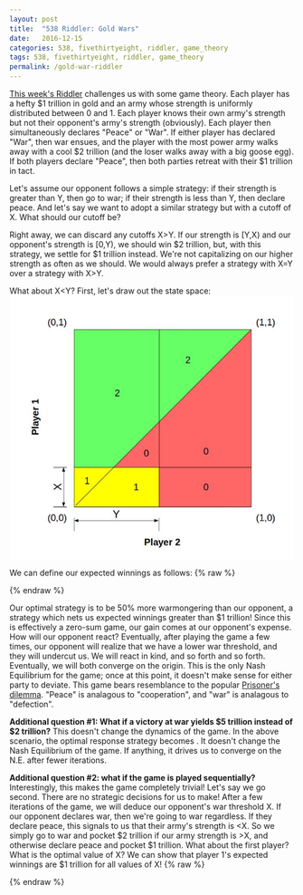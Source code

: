```yaml
---
layout: post
title:  "538 Riddler: Gold Wars"
date:   2016-12-15
categories: 538, fivethirtyeight, riddler, game_theory
tags: 538, fivethirtyeight, riddler, game_theory
permalink: /gold-war-riddler
---
```


[This week's Riddler](http://fivethirtyeight.com/features/how-much-gold-would-push-you-into-a-war/) challenges us with some game theory.  Each player has a hefty $1 trillion in gold and an army whose strength is uniformly distributed between 0 and 1.  Each player knows their own army's strength but not their opponent's army's strength (obviously).  Each player then simultaneously declares "Peace" or "War".  If either player has declared "War", then war ensues, and the player with the most power army walks away with a cool $2 trillion (and the loser walks away with a big goose egg).  If both players declare "Peace", then both parties retreat with their $1 trillion in tact.  

Let's assume our opponent follows a simple strategy: if their strength is greater than Y, then go to war; if their strength is less than Y, then declare peace.  And let's say we want to adopt a similar strategy but with a cutoff of X. What should our cutoff be?

Right away, we can discard any cutoffs X>Y.  If our strength is [Y,X) and our opponent's strength is [0,Y), we should win $2 trillion, but, with this strategy, we settle for $1 trillion instead. We're not capitalizing on our higher strength as often as we should.  We would always prefer a strategy with X=Y over a strategy with X>Y.

What about X<Y?  First, let's draw out the state space:
[<img src="/img/gold-war.jpg" style="display:block; margin-left:auto; margin-right:auto;" width="500px">](/img/gold-war.jpg)

We can define our expected winnings as follows:
{% raw %}
<div class="equation" data-expr="E \left[ W_{1}|S_{1}=x \cap  S_{2}=y \right] = x*y*1 + \frac{1}{2}*(1+x)*(1-x)*2 = xy+1-x^{2}"></div>
<div class="equation" data-expr="\frac{\partial}{\partial x} \left( \cdot \right ) = y-2x = 0 \rightarrow x = \frac{y}{2}"></div>
<div class="equation" data-expr="E \left[ W_{1}|S_{1}=\frac{y}{2} \cap  S_{2}=y \right] = 1 + \frac{y^{2}}{4} > 1"></div>
{% endraw %}

Our optimal strategy is to be 50% more warmongering than our opponent, a strategy which nets us expected winnings greater than $1 trillion!  Since this is effectively a zero-sum game, our gain comes at our opponent's expense.  How will our opponent react?  Eventually, after playing the game a few times, our opponent will realize that we have a lower war threshold, and they will undercut us.  We will react in kind, and so forth and so forth. Eventually, we will both converge on the origin. This is the only Nash Equilibrium for the game; once at this point, it doesn't make sense for either party to deviate.  This game bears resemblance to the popular [Prisoner's dilemma](https://en.wikipedia.org/wiki/Prisoner's_dilemma).  "Peace" is analagous to "cooperation", and "war" is analagous to "defection".  

**Additional question #1: What if a victory at war yields $5 trillion instead of $2 trillion?**  This doesn't change the dynamics of the game.  In the above scenario, the optimal response strategy becomes <span class="inline-equation" data-expr="\frac{y}{5}"></span>.  It doesn't change the Nash Equilibrium of the game.  If anything, it drives us to converge on the N.E. after fewer iterations.

**Additional question #2: what if the game is played sequentially?** Interestingly, this makes the game completely trivial! Let's say we go second.  There are no strategic decisions for us to make!  After a few iterations of the game, we will deduce our opponent's war threshold X.  If our opponent declares war, then we're going to war regardless.  If they declare peace, this signals to us that their army's strength is <X. So we simply go to war and pocket $2 trillion if our army strength is >X, and otherwise declare peace and pocket $1 trillion. What about the first player?  What is the optimal value of X?  We can show that player 1's expected winnings are $1 trillion for all values of X!
{% raw %}
<div class="equation" data-expr="E \left[ W_{1}|S_{1}=x \right] = P(A_{1}<x) * P(A_{2} < x) * 1 + P(A_{1} \geq x) * P(A_{1} > A_{2} | A_{1} \geq x) * 2"></div>
<div class="equation" data-expr=" = x^{2} + (1-x) \left( \frac{1}{2}*(1+x)*2 \right) = 1"></div>
{% endraw %}
